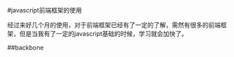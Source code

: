 #javascript前端框架的使用

经过来好几个月的使用，对于前端框架已经有了一定的了解，需然有很多的前端框架，但是当我有了一定的javascript基础的时候，学习就会加快了。

##backbone 
